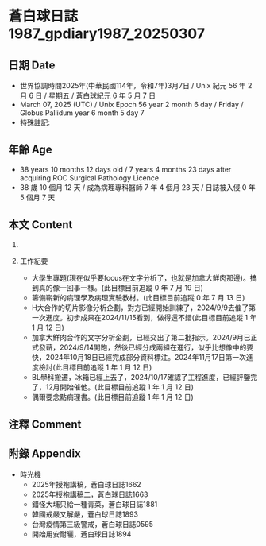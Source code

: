 [_metadata_:encoding]: - "utf-8"
[_metadata_:language]: - "zh-Hant-TW"
[_metadata_:fileformat]: - "markdown"
[_metadata_:MIME_type]: - "text/plain"
[_metadata_:markdown_version]: - "commonmark version 0.30"
[_metadata_:markdown_spec]: - "https://spec.commonmark.org/0.30/"

# 蒼白球日誌1987_gpdiary1987_20250307 #

## 日期 Date ##

* 世界協調時間2025年(中華民國114年，令和7年)3月7日 / Unix 紀元 56 年 2 月 6 日 / 星期五 / 蒼白球紀元 6 年 5 月 7 日
* March 07, 2025 (UTC) / Unix Epoch 56 year 2 month 6 day / Friday / Globus Pallidum year 6 month 5 day 7
* 特殊註記:

## 年齡 Age ##

* 38 years 10 months 12 days old / 7 years 4 months 23 days after acquiring ROC Surgical Pathology Licence
* 38 歲 10 個月 12 天 / 成為病理專科醫師 7 年 4 個月 23 天 / 日誌被入侵 0 年 5 個月 7 天

## 本文 Content ##

1. 

2. 工作紀要

    - 大學生專題(現在似乎要focus在文字分析了，也就是加拿大鮮肉那邊)。搞到真的像一回事一樣。(此目標目前追蹤 0 年 7 月 19 日)
    - 籌備嶄新的病理學及病理實驗教材。(此目標目前追蹤 0 年 7 月 13 日)
    - H大合作的切片影像分析企劃，對方已經開始訓練了，2024/9/9去催了第一次進度。初步成果在2024/11/15看到，做得還不錯(此目標目前追蹤 1 年 1 月 12 日)
    - 加拿大鮮肉合作的文字分析企劃，已經交出了第二批指示。2024/9月已正式發薪，2024/9/14開跑，然後已經分成兩組在進行，似乎比想像中的要快，2024年10月18日已經完成部分資料標注。2024年11月17日第一次進度檢討(此目標目前追蹤 1 年 1 月 12 日)
    - BL學科搬遷，冰箱已經上去了，2024/10/17確認了工程進度，已經評鑒完了，12月開始催他。(此目標目前追蹤 1 年 1 月 12 日)
    - 偶爾要念點病理書。(此目標目前追蹤 1 年 1 月 12 日)

## 注釋 Comment ##


## 附錄 Appendix ##

* 時光機
    - 2025年授袍講稿，蒼白球日誌1662
    - 2025年授袍講稿二，蒼白球日誌1663
    - 錯怪大埔只給一種青菜，蒼白球日誌1881
    - 韓國戒嚴又解嚴，蒼白球日誌1893
    - 台灣疫情第三級警戒，蒼白球日誌0595
    - 開始用安耐曬，蒼白球日誌1894
